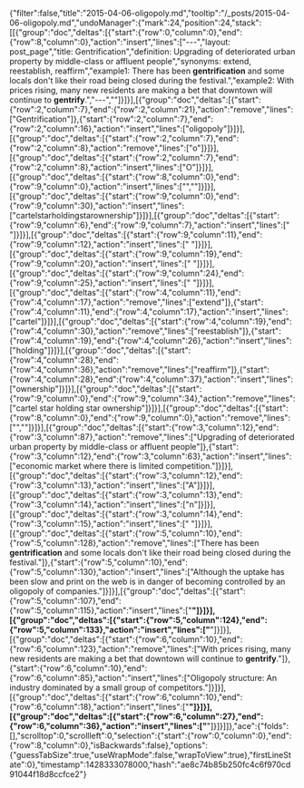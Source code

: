 {"filter":false,"title":"2015-04-06-oligopoly.md","tooltip":"/_posts/2015-04-06-oligopoly.md","undoManager":{"mark":24,"position":24,"stack":[[{"group":"doc","deltas":[{"start":{"row":0,"column":0},"end":{"row":8,"column":0},"action":"insert","lines":["---","layout: post_page","title: Gentrification","definition: Upgrading of deteriorated urban property by middle-class or affluent people","synonyms:  extend, reestablish, reaffirm","example1: There has been <strong>gentrification</strong> and some locals don't like their road being closed during the festival.","example2: With prices rising, many new residents are making a bet that downtown will continue to <strong>gentrify</strong>.","---",""]}]}],[{"group":"doc","deltas":[{"start":{"row":2,"column":7},"end":{"row":2,"column":21},"action":"remove","lines":["Gentrification"]},{"start":{"row":2,"column":7},"end":{"row":2,"column":16},"action":"insert","lines":["oligopoly"]}]}],[{"group":"doc","deltas":[{"start":{"row":2,"column":7},"end":{"row":2,"column":8},"action":"remove","lines":["o"]}]}],[{"group":"doc","deltas":[{"start":{"row":2,"column":7},"end":{"row":2,"column":8},"action":"insert","lines":["O"]}]}],[{"group":"doc","deltas":[{"start":{"row":8,"column":0},"end":{"row":9,"column":0},"action":"insert","lines":["",""]}]}],[{"group":"doc","deltas":[{"start":{"row":9,"column":0},"end":{"row":9,"column":30},"action":"insert","lines":["cartelstarholdingstarownership"]}]}],[{"group":"doc","deltas":[{"start":{"row":9,"column":6},"end":{"row":9,"column":7},"action":"insert","lines":[" "]}]}],[{"group":"doc","deltas":[{"start":{"row":9,"column":11},"end":{"row":9,"column":12},"action":"insert","lines":[" "]}]}],[{"group":"doc","deltas":[{"start":{"row":9,"column":19},"end":{"row":9,"column":20},"action":"insert","lines":[" "]}]}],[{"group":"doc","deltas":[{"start":{"row":9,"column":24},"end":{"row":9,"column":25},"action":"insert","lines":[" "]}]}],[{"group":"doc","deltas":[{"start":{"row":4,"column":11},"end":{"row":4,"column":17},"action":"remove","lines":["extend"]},{"start":{"row":4,"column":11},"end":{"row":4,"column":17},"action":"insert","lines":["cartel"]}]}],[{"group":"doc","deltas":[{"start":{"row":4,"column":19},"end":{"row":4,"column":30},"action":"remove","lines":["reestablish"]},{"start":{"row":4,"column":19},"end":{"row":4,"column":26},"action":"insert","lines":["holding"]}]}],[{"group":"doc","deltas":[{"start":{"row":4,"column":28},"end":{"row":4,"column":36},"action":"remove","lines":["reaffirm"]},{"start":{"row":4,"column":28},"end":{"row":4,"column":37},"action":"insert","lines":["ownership"]}]}],[{"group":"doc","deltas":[{"start":{"row":9,"column":0},"end":{"row":9,"column":34},"action":"remove","lines":["cartel star holding star ownership"]}]}],[{"group":"doc","deltas":[{"start":{"row":8,"column":0},"end":{"row":9,"column":0},"action":"remove","lines":["",""]}]}],[{"group":"doc","deltas":[{"start":{"row":3,"column":12},"end":{"row":3,"column":87},"action":"remove","lines":["Upgrading of deteriorated urban property by middle-class or affluent people"]},{"start":{"row":3,"column":12},"end":{"row":3,"column":63},"action":"insert","lines":["economic market where there is limited competition."]}]}],[{"group":"doc","deltas":[{"start":{"row":3,"column":12},"end":{"row":3,"column":13},"action":"insert","lines":["A"]}]}],[{"group":"doc","deltas":[{"start":{"row":3,"column":13},"end":{"row":3,"column":14},"action":"insert","lines":["n"]}]}],[{"group":"doc","deltas":[{"start":{"row":3,"column":14},"end":{"row":3,"column":15},"action":"insert","lines":[" "]}]}],[{"group":"doc","deltas":[{"start":{"row":5,"column":10},"end":{"row":5,"column":128},"action":"remove","lines":["There has been <strong>gentrification</strong> and some locals don't like their road being closed during the festival."]},{"start":{"row":5,"column":10},"end":{"row":5,"column":130},"action":"insert","lines":["Although the uptake has been slow and print on the web is in danger of becoming controlled by an oligopoly of companies."]}]}],[{"group":"doc","deltas":[{"start":{"row":5,"column":107},"end":{"row":5,"column":115},"action":"insert","lines":["<strong>"]}]}],[{"group":"doc","deltas":[{"start":{"row":5,"column":124},"end":{"row":5,"column":133},"action":"insert","lines":["</strong>"]}]}],[{"group":"doc","deltas":[{"start":{"row":6,"column":10},"end":{"row":6,"column":123},"action":"remove","lines":["With prices rising, many new residents are making a bet that downtown will continue to <strong>gentrify</strong>."]},{"start":{"row":6,"column":10},"end":{"row":6,"column":85},"action":"insert","lines":["Oligopoly structure: An industry dominated by a small group of competitors."]}]}],[{"group":"doc","deltas":[{"start":{"row":6,"column":10},"end":{"row":6,"column":18},"action":"insert","lines":["<strong>"]}]}],[{"group":"doc","deltas":[{"start":{"row":6,"column":27},"end":{"row":6,"column":36},"action":"insert","lines":["</strong>"]}]}]]},"ace":{"folds":[],"scrolltop":0,"scrollleft":0,"selection":{"start":{"row":0,"column":0},"end":{"row":8,"column":0},"isBackwards":false},"options":{"guessTabSize":true,"useWrapMode":false,"wrapToView":true},"firstLineState":0},"timestamp":1428333078000,"hash":"ae8c74b85b250fc4c6f970cd91044f18d8ccfce2"}